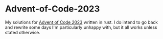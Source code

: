 # Advent-of-Code-2023
My solutions for [Advent of Code 2023](https://adventofcode.com/2023) written in rust.
I do intend to go back and rewrite some days I'm particularly unhappy with, but it all works unless stated otherwise.

